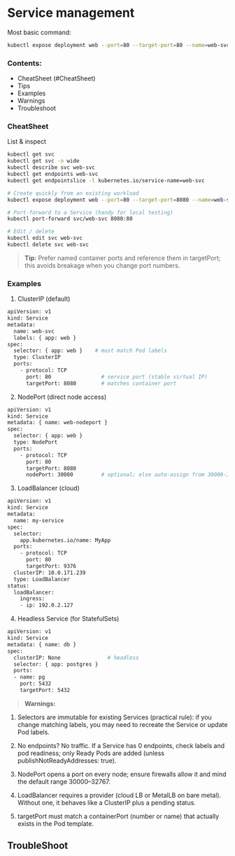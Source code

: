 # Service management

Most basic command:
```bash
kubectl expose deployment web --port=80 --target-port=80 --name=web-svc
```

### Contents:

- CheatSheet (#CheatSheet)
- Tips
- Examples
- Warnings
- Troubleshoot

### CheatSheet

List & inspect

```bash
kubectl get svc
kubectl get svc -o wide
kubectl describe svc web-svc
kubectl get endpoints web-svc
kubectl get endpointslice -l kubernetes.io/service-name=web-svc

# Create quickly from an existing workload
kubectl expose deployment web --port=80 --target-port=8080 --name=web-svc

# Port-forward to a Service (handy for local testing)
kubectl port-forward svc/web-svc 8080:80

# Edit / delete
kubectl edit svc web-svc
kubectl delete svc web-svc
```

> **Tip:**
Prefer named container ports and reference them in targetPort; this avoids breakage when you change port numbers.

### Examples

1) ClusterIP (default)

```bash
apiVersion: v1
kind: Service
metadata:
  name: web-svc
  labels: { app: web }
spec:
  selector: { app: web }    # must match Pod labels
  type: ClusterIP
  ports:
    - protocol: TCP
      port: 80                # service port (stable virtual IP)
      targetPort: 8080        # matches container port 

```

2) NodePort (direct node access)

```bash
apiVersion: v1
kind: Service
metadata: { name: web-nodeport }
spec:
  selector: { app: web }
  type: NodePort
  ports:
    - protocol: TCP
      port: 80
      targetPort: 8080
      nodePort: 30080         # optional; else auto-assign from 30000-32767

```
3) LoadBalancer (cloud)

```bash
apiVersion: v1
kind: Service
metadata:
  name: my-service
spec:
  selector:
    app.kubernetes.io/name: MyApp
  ports:
    - protocol: TCP
      port: 80
      targetPort: 9376
  clusterIP: 10.0.171.239
  type: LoadBalancer
status:
  loadBalancer:
    ingress:
    - ip: 192.0.2.127
```

4) Headless Service (for StatefulSets)

```bash
apiVersion: v1
kind: Service
metadata: { name: db }
spec:
  clusterIP: None               # headless
  selector: { app: postgres }
  ports:
  - name: pg
    port: 5432
    targetPort: 5432
```

> **Warnings:** 

1) Selectors are immutable for existing Services (practical rule): if you change matching labels, you may need to recreate the Service or update Pod labels.

2) No endpoints? No traffic. If a Service has 0 endpoints, check labels and pod readiness; only Ready Pods are added (unless publishNotReadyAddresses: true).

3) NodePort opens a port on every node; ensure firewalls allow it and mind the default range 30000–32767.

4) LoadBalancer requires a provider (cloud LB or MetalLB on bare metal). Without one, it behaves like a ClusterIP plus a pending status.

5) targetPort must match a containerPort (number or name) that actually exists in the Pod template.

## TroubleShoot
